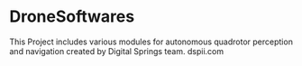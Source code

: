 # DroneSoftwares
This Project includes various modules for autonomous quadrotor perception and navigation created by Digital Springs team. dspii.com
